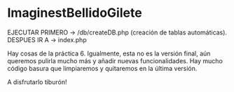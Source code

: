 # ImaginestBellidoGilete

EJECUTAR PRIMERO -> /db/createDB.php (creación de tablas automáticas).
DESPUES IR A -> index.php

Hay cosas de la práctica 6. Igualmente, esta no es la versión final, aún queremos pulirla mucho más y añadir nuevas funcionalidades.
Hay mucho código basura que limpiaremos y quitaremos en la última versión.

A disfrutarlo tiburón!
